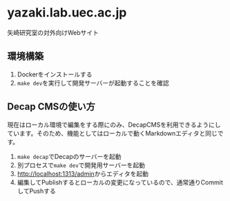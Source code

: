 # yazaki.lab.uec.ac.jp
矢崎研究室の対外向けWebサイト

## 環境構築
1. Dockerをインストールする
2. `make dev`を実行して開発サーバーが起動することを確認

## Decap CMSの使い方

現在はローカル環境で編集をする際にのみ、DecapCMSを利用できるようにしています。そのため、機能としてはローカルで動くMarkdownエディタと同じです。

1. `make decap`でDecapのサーバーを起動
2. 別プロセスで`make dev`で開発用サーバーを起動
3. [http://localhost:1313/admin](http://localhost:1313/admin)からエディタを起動
4. 編集してPublishするとローカルの変更になっているので、通常通りCommitしてPushする
